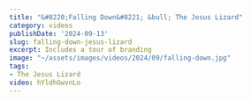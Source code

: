 ```yaml
---
title: "&#8220;Falling Down&#8221; &bull; The Jesus Lizard"
category: videos
publishDate: '2024-09-13'
slug: falling-down-jesus-lizard
excerpt: Includes a tour of branding
image: "~/assets/images/videos/2024/09/falling-down.jpg"
tags:
- The Jesus Lizard
video: hYldhGwvnLo
---
```


